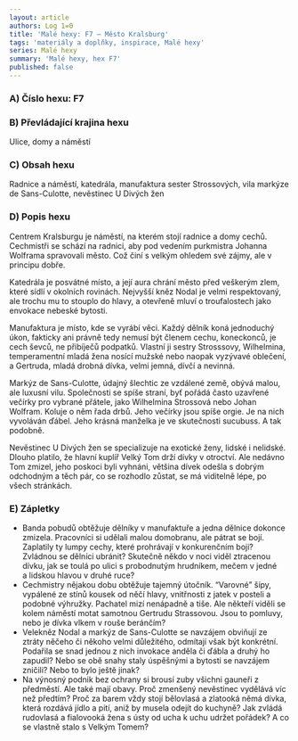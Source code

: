 ```yaml
---
layout: article
authors: Log 1=0
title: 'Malé hexy: F7 – Město Kralsburg'
tags: 'materiály a doplňky, inspirace, Malé hexy'
series: Malé hexy
summary: 'Malé hexy, hex F7'
published: false
---
```

### A) Číslo hexu: F7

### B) Převládající krajina hexu

Ulice, domy a náměstí

### C) Obsah hexu

Radnice a náměstí, katedrála, manufaktura sester Strossových, vila markýze de Sans-Culotte, nevěstinec U Divých žen

### D) Popis hexu

Centrem Kralsburgu je náměstí, na kterém stojí radnice a domy cechů. Cechmistři se schází na radnici, aby pod vedením purkmistra Johanna Wolframa spravovali město. Což činí s velkým ohledem své zájmy, ale v principu dobře. 

Katedrála je posvátné místo, a její aura chrání město před veškerým zlem, které sídlí v okolních rovinách. Nejvyšší kněz Nodal je velmi respektovaný, ale trochu mu to stouplo do hlavy, a otevřeně mluví o troufalostech jako envokace nebeské bytosti.

Manufaktura je místo, kde se vyrábí věci. Každý dělník koná jednoduchý úkon, fakticky ani právně tedy nemusí být členem cechu, koneckonců, je cech ševců, ne přibíječů podpatků. Vlastní ji sestry Strosssovy, Wilhelmina, temperamentní mladá žena nosící mužské nebo naopak vyzývavé oblečení, a Gertruda, mladá drobná dívka, velmi jemná, dívčí a nevinná.

Markýz de Sans-Culotte, údajný šlechtic ze vzdálené země, obývá malou, ale luxusní vilu. Společnosti se spíše straní, byť pořádá často uzavřené večírky pro vybrané přátele, jako Wilhelmina Strossová nebo Johan Wolfram. Koluje o něm řada drbů. Jeho večírky jsou spíše orgie. Je na nich vyvoláván ďábel. Jeho krásná manželka je ve skutečnosti sucubuss. A tak podobně.

Nevěstinec U Divých žen se specializuje na exotické ženy, lidské i nelidské. Dlouho platilo, že hlavní kuplíř Velký Tom drží dívky v otroctví. Ale nedávno Tom zmizel, jeho poskoci byli vyhnáni, většina dívek odešla s dobrým odchodným a těch pár, co se rozhodlo zůstat, se má viditelně lépe, po všech stránkách.

### E) Zápletky

- Banda pobudů obtěžuje dělníky v manufaktuře a jedna dělnice dokonce zmizela. Pracovníci si udělali malou domobranu, ale pátrat se bojí. Zaplatily ty lumpy cechy, které prohrávají v konkurenčním boji? Zvládnou se dělníci ubránit? Skutečně někdo v noci viděl ztracenou dívku, jak se toulá po ulici s probodnutým hrudníkem, mečem v jedné a lidskou hlavou v druhé ruce?
- Cechmistry nějakou dobu obtěžuje tajemný útočník. “Varovné” šípy, vypálené ze stínů kousek od něčí hlavy, vnitřnosti z jatek v posteli a podobné výhružky. Pachatel mizí nenápadně a tiše. Ale někteří viděli se kolem náměstí motat samotnou Gertrudu Strassovou. Jsou to pomluvy, nebo je dívka vlkem v rouše beránčím?
- Velekněz Nodal a markýz de Sans-Culotte se navzájem obviňují ze ztráty něčeho či někoho velmi důležitého, odmítají však být konkrétní. Podařila se snad jednou z nich invokace anděla či ďábla a druhý ho zapudil? Nebo se obě snahy staly úspěšnými a bytosti se navzájem zničili? Nebo to bylo ještě jinak?
- Na výnosný podnik bez ochrany si brousí zuby všichni gauneři z předměstí. Ale také mají obavy. Proč zmenšený nevěstinec vydělává víc než předtím? Proč za barem vždy stojí bělovlasá a zlatooká němá dívka, která rozdává jídlo a pití, aniž by musela odejít do kuchyně? Jak zvládá rudovlasá a fialovooká žena s ústy od ucha k uchu udržet pořádek? A co se vlastně stalo s Velkým Tomem?

